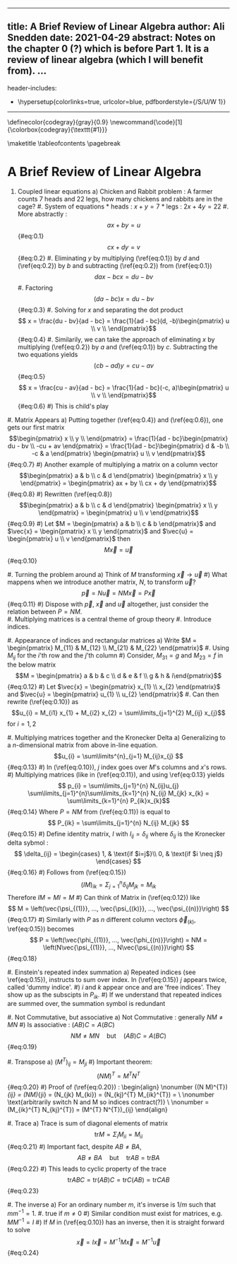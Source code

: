 <!--
Compile :
    pandoc -f markdown notes/some_file.md --filter pandoc-crossref -t latex -o some_file.pdf

--
Notes:
    1. http://lierdakil.github.io/pandoc-crossref/
    
-->


<!--
    YAML section
-->
---
title: A Brief Review of Linear Algebra
author: Ali Snedden
date: 2021-04-29
abstract: Notes on the chapter 0 (?) which is before Part 1. It is a review of linear algebra (which I will benefit from).
...
---
header-includes:
  - \hypersetup{colorlinks=true,
            urlcolor=blue,
            pdfborderstyle={/S/U/W 1}}
---
\definecolor{codegray}{gray}{0.9}
\newcommand{\code}[1]{\colorbox{codegray}{\texttt{#1}}}

\maketitle
\tableofcontents
\pagebreak

A Brief Review of Linear Algebra
====================
1. Coupled linear equations
    a) Chicken and Rabbit problem : A farmer counts 7 heads and 22 legs, how many chickens
       and rabbits are in the cage?
        #. System of equations
            * heads : $x + y = 7$
            * legs  : $2x + 4y = 22$
        #. More abstractly : 
            $$ ax + by = u$$            {#eq:0.1}
            $$ cx + dy = v$$            {#eq:0.2}
        #. Eliminating $y$ by multiplying (\ref{eq:0.1}) by $d$ and (\ref{eq:0.2}) by
           $b$ and subtracting (\ref{eq:0.2}) from (\ref{eq:0.1})
            $$ dax - bcx = du - bv $$
        #. Factoring 
            $$ (da - bc)x = du - bv $$  {#eq:0.3} 
        #. Solving for $x$ and separating the dot product 
            $$ x = \frac{du - bv}{ad - bc} = \frac{1}{ad - bc}(d, -b)\begin{pmatrix} u \\ v \\ 
               \end{pmatrix}$$          {#eq:0.4} 
        #. Similarily, we can take the approach of eliminating $x$ by multiplying 
           (\ref{eq:0.2}) by $a$ and (\ref{eq:0.1})  by $c$. Subtracting the two equations
           yields 
           $$ (cb - ad)y = cu -av$$     {#eq:0.5}
           $$ x = \frac{cu - av}{ad - bc} = \frac{1}{ad - bc}(-c, a)\begin{pmatrix} u \\ v \\ 
              \end{pmatrix}$$ {#eq:0.6} 
    #) This is child's play

#. Matrix Appears
    a) Putting together (\ref{eq:0.4}) and (\ref{eq:0.6}), one gets our first matrix
       $$\begin{pmatrix} x \\ y \\ \end{pmatrix} =
         \frac{1}{ad - bc}\begin{pmatrix} du - bv \\ -cu + av \end{pmatrix} =
         \frac{1}{ad - bc}\begin{pmatrix} d & -b \\ -c & a \end{pmatrix} \begin{pmatrix} u \\ v \end{pmatrix}$$ {#eq:0.7}
    #) Another example of multiplying a matrix on a column vector
       $$\begin{pmatrix} a & b \\ c & d \end{pmatrix} \begin{pmatrix} x \\ y \end{pmatrix} =
        \begin{pmatrix} ax + by \\ cx + dy \end{pmatrix}$$ {#eq:0.8}
    #) Rewritten (\ref{eq:0.8})
       $$\begin{pmatrix} a & b \\ c & d \end{pmatrix} \begin{pmatrix} x \\ y \end{pmatrix} =
        \begin{pmatrix} u \\ v \end{pmatrix}$$ {#eq:0.9}
    #) Let $M = \begin{pmatrix} a & b  \\ c & b  \end{pmatrix}$ and
       $\vec{x} = \begin{pmatrix} x \\ y \end{pmatrix}$ and 
       $\vec{u} = \begin{pmatrix} u \\ v \end{pmatrix}$ then
        $$ M \vec{x} = \vec{u}$$ {#eq:0.10}

#. Turning the problem around
    a) Think of $M$ transforming $\vec{x} \rightarrow \vec{u}$
    #) What mappens when we introduce another matrix, $N$, to transform $\vec{u}$?
    $$\vec{p} = N\vec{u} = N M \vec{x} = P \vec{x}$$ {#eq:0.11}
    #) Dispose with $\vec{p}$, $\vec{x}$ and $\vec{u}$ altogether, just consider the relation
       between $P = N M$.  
        #. Multiplying matrices is a central theme of group theory
        #. Introduce indices. 

#. Appearance of indices and rectangular matrices
    a) Write $M = \begin{pmatrix} M_{11} & M_{12} \\ M_{21} & M_{22} \end{pmatrix}$
        #. Using $M_{ij}$ for the $i$'th row and the $j$'th column
    #) Consider, $M_{31} = g$ and $M_{23} = f$ in the below matrix
        $$M = \begin{pmatrix} a & b & c \\ d & e & f \\ g & h & i\end{pmatrix}$$ {#eq:0.12}
    #) Let $\vec{x} = \begin{pmatrix} x_{1} \\ x_{2} \end{pmatrix}$ and $\vec{u} = \begin{pmatrix} u_{1} \\ u_{2} \end{pmatrix}$ 
        #. Can then rewrite (\ref{eq:0.10}) as 
           $$u_{i} = M_{i1} x_{1} + M_{i2} x_{2} = \sum\limits_{j=1}^{2} M_{ij} x_{j}$$
           for $i = 1, 2$
       
#. Multiplying matrices together and the Kronecker Delta
    a) Generalizing to a $n$-dimensional matrix from above in-line equation.
        $$u_{i} = \sum\limits^{n}_{j=1} M_{ij}x_{j} $$ {#eq:0.13} 
    #) In (\ref{eq:0.10}), $j$ index goes over $M$'s columns and $x$'s rows.
    #) Multiplying matrices (like in (\ref{eq:0.11}), and using \ref{eq:0.13} yields
        $$ p_{i} = \sum\limits_{j=1}^{n} N_{ij}u_{j} \sum\limits_{j=1}^{n}\sum\limits_{k=1}^{n} N_{ij} M_{jk} x_{k} = \sum\limits_{k=1}^{n} P_{ik}x_{k}$$ {#eq:0.14}
    Where $P=NM$ from (\ref{eq:0.11}) is equal to 
    $$ P_{ik} = \sum\limits_{j=1}^{n} N_{ij} M_{jk} $$ {#eq:0.15}
    #) Define identity matrix, $I$ with $I_{ij} = \delta_{ij}$ where $\delta_{ij}$ is the Kronecker delta sybmol : 
    $$ \delta_{ij} = \begin{cases}
                     1, & \text{if $i=j$}\\
                     0, & \text{if $i \neq j$} 
                     \end{cases} $$ {#eq:0.16}
    #) Follows from (\ref{eq:0.15})
    $$ (IM)_{ik} = \Sigma^{n}_{j=1}\delta_{ij}M_{jk} = M_{ik}$$
       Therefore $IM = MI = M$
    #) Can think of Matrix in (\ref{eq:0.12}) like 
    $$ M = \left(\vec{\psi_{(1)}}, ..., \vec{\psi_{(k)}}, ..., \vec{\psi_{(n)}}\right) $${#eq:0.17}
    #) Similarly with $P$ as $n$ different column vectors $\vec{\phi}_{(k)}$, \ref{eq:0.15})
       becomes
    $$ P = \left(\vec{\phi_{(1)}}, ..., \vec{\phi_{(n)}}\right) = NM = \left(N\vec{\psi_{(1)}}, ..., N\vec{\psi_{(n)}}\right) $$ {#eq:0.18}

#. Einstein's repeated index summation
    a) Repeated indices (see \ref{eq:0.15}), instructs to sum over index. In (\ref{eq:0.15})
       $j$ appears twice, called 'dummy indice'. 
    #) $i$ and $k$ appear once and are 'free indices'. They show up as the subscipts in
       $P_{ik}$.
    #) If we understand that repeated indices are summed over, the summation symbol is
       redundant

#. Not Commutative, but associative
    a) Not Commutative : generally $NM \neq MN$
    #) Is associative : $(AB)C = A(BC)$
    $$ NM \neq MN \quad \text{but} \quad (AB)C = A(BC)$$ {#eq:0.19}

#. Transpose
    a) $(M^{T})_{ij} = M_{ji}$
    #) Important theorem:
    $$ (NM)^{T} = M^{T}N^{T} $$ {#eq:0.20}
    #) Proof of (\ref{eq:0.20}) : 
    \begin{align}
       \nonumber ((N M)^{T})_{ij} = (NM)_{ji} = (N_{jk} M_{ki}) = (N_{kj}^{T} M_{ik}^{T}) = \\
       \nonumber \text{arbitrarily switch N and M so indices contract(?)} \\
       \nonumber = (M_{ik}^{T} N_{kj}^{T}) = (M^{T} N^{T})_{ij} 
       \end{align}

#. Trace
    a) Trace is sum of diagonal elements of matrix
    $$ \text{tr} M = \Sigma_{i} M_{ii} = M_{ii} $$          {#eq:0.21}
    #) Important fact, despite $AB \neq BA$, 
    $$ AB \neq BA \quad \text{but} \quad \text{tr} AB = \text{tr} BA$$  {#eq:0.22}
    #) This leads to cyclic property of the trace
    $$ \text{tr} ABC = \text{tr} (AB)C = \text{tr} C(AB) = \text{tr} CAB $$  {#eq:0.23}

#. The inverse
    a) For an ordinary number $m$, it's inverse is $1/m$ such that $m m^{-1} = 1$. 
        #. true if $m \neq 0$
    #) Similar condition must exist for matrices, e.g. $M M^{-1} = I$
    #) If $M$ in (\ref{eq:0.10}) has an inverse, then it is straight forward to solve
    $$ \vec{x} = I\vec{x} = M^{-1}M\vec{x} = M^{-1}\vec{u}$$  {#eq:0.24}
     







